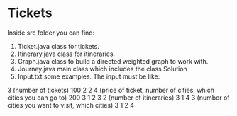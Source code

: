 # Tickets

Inside src folder you can find:
1. Ticket.java class for tickets.
2. Itinerary.java class for itineraries.
3. Graph.java class to build a directed weighted graph to work with.
4. Journey.java main class which includes the class Solution
5. Input.txt some examples.
The input must be like:

3 (number of tickets)
100 2 2 4 (price of ticket, number of cities, which cities you can go to)
200 3 1 2 3
2 (number of itineraries)
3 1 4 3 (number of cities you want to visit, which cities)
3 1 2 4


